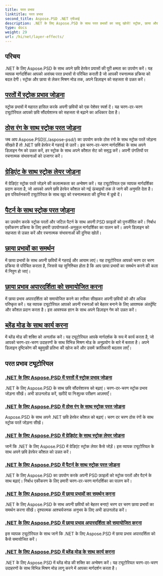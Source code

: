 ```yaml
---
title: परत प्रभाव
linktitle: परत प्रभाव
second_title: Aspose.PSD .NET एपीआई
description: .NET के लिए Aspose.PSD के साथ परत प्रभावों का जादू खोजें! स्ट्रोक, छाया और मिश्रण मोड जोड़ना सीखकर अपने छवि हेरफेर कौशल को बढ़ाएं।
type: docs
weight: 29
url: /hi/net/layer-effects/
---
```

## परिचय

.NET के लिए Aspose.PSD के साथ अपने छवि हेरफेर प्रयासों की पूरी क्षमता का उपयोग करें। यह व्यापक मार्गदर्शिका आपको असंख्य परत प्रभावों से परिचित कराती है जो आपकी रचनात्मक प्रक्रिया को बदल देगी। स्ट्रोक और छाया से लेकर मिश्रण मोड तक, अपने डिज़ाइन को सहजता से उन्नत करें।

## [परतों में स्ट्रोक प्रभाव जोड़ना](./adding-stroke-effects/)

स्ट्रोक प्रभावों में महारत हासिल करके अपनी छवियों को एक पेशेवर स्पर्श दें। यह चरण-दर-चरण ट्यूटोरियल आपको छवि सौंदर्यशास्त्र को सहजता से बढ़ाने का अधिकार देता है। 

## [ठोस रंग के साथ स्ट्रोक परत जोड़ना](./adding-stroke-layer-solid-color/)

जब आप Aspose.PSD](./aspose-psd/) का उपयोग करके ठोस रंगों के साथ स्ट्रोक परतें जोड़ना सीखते हैं तो .NET छवि हेरफेर में गहराई से उतरें। इस चरण-दर-चरण मार्गदर्शिका के साथ अपने डिज़ाइन गेम को उन्नत करें, हर स्ट्रोक के साथ अपने कौशल सेट को समृद्ध करें। अपनी उंगलियों पर रचनात्मक संभावनाओं को उजागर करें।

## [ग्रेडिएंट के साथ स्ट्रोक लेयर जोड़ना](./adding-stroke-layer-gradient/)

में ग्रेडिएंट स्ट्रोक परतें जोड़ने की कलात्मकता का अन्वेषण करें। यह ट्यूटोरियल एक व्यापक मार्गदर्शिका प्रदान करता है, जो आपको अपने छवि हेरफेर कौशल को नई ऊंचाइयों तक ले जाने की अनुमति देता है। इस परिवर्तनकारी ट्यूटोरियल के साथ खुद को रचनात्मकता की दुनिया में डुबो दें।

## [पैटर्न के साथ स्ट्रोक परत जोड़ना](./adding-stroke-layer-pattern/)

का उपयोग करके स्ट्रोक परतों और जटिल पैटर्न के साथ अपनी PSD फ़ाइलों को पुनर्जीवित करें। निर्बाध एकीकरण प्रक्रिया के लिए हमारी उपयोगकर्ता-अनुकूल मार्गदर्शिका का पालन करें। अपने डिज़ाइन को सहजता से उन्नत करें और रचनात्मक संभावनाओं की दुनिया खोलें।

## [छाया प्रभावों का समर्थन](./supporting-shadow-effects/)

में छाया प्रभावों के साथ अपनी छवियों में गहराई और आयाम लाएं। यह ट्यूटोरियल आपको चरण दर चरण प्रक्रिया से परिचित कराता है, जिससे यह सुनिश्चित होता है कि आप छाया प्रभावों का समर्थन करने की कला में निपुण हो जाएं। 

## [छाया प्रभाव अपारदर्शिता को समायोजित करना](./adjusting-shadow-effect-opacity/)

में छाया प्रभाव अपारदर्शिता को समायोजित करने का तरीका सीखकर अपनी छवियों को और अधिक परिष्कृत करें। यह व्यापक ट्यूटोरियल आपको अपनी रचनाओं को बेहतर बनाने के लिए आवश्यक अंतर्दृष्टि और कौशल प्रदान करता है। इस आवश्यक ज्ञान के साथ अपने डिज़ाइन गेम को उन्नत करें।

## [ब्लेंड मोड के साथ कार्य करना](./working-with-blend-modes/)

में ब्लेंड मोड की शक्ति को अनलॉक करें। यह ट्यूटोरियल आपके मार्गदर्शक के रूप में कार्य करता है, जो आपको चरण-दर-चरण उदाहरणों के साथ विभिन्न मिश्रण मोड के अनुप्रयोग के बारे में बताता है। अपने डिज़ाइन दृष्टिकोण की बहुमुखी प्रतिभा की खोज करें और उसमें क्रांतिकारी बदलाव लाएँ।

## परत प्रभाव ट्यूटोरियल
### [.NET के लिए Aspose.PSD में परतों में स्ट्रोक प्रभाव जोड़ना](./adding-stroke-effects/)
.NET के लिए Aspose.PSD के साथ छवि सौंदर्यशास्त्र को बढ़ाएं। चरण-दर-चरण स्ट्रोक प्रभाव जोड़ना सीखें। अभी डाउनलोड करें, खरीदें या निःशुल्क परीक्षण आज़माएँ।
### [.NET के लिए Aspose.PSD में ठोस रंग के साथ स्ट्रोक परत जोड़ना](./adding-stroke-layer-solid-color/)
Aspose.PSD के साथ अपने .NET छवि हेरफेर कौशल को बढ़ाएं। चरण दर चरण ठोस रंगों के साथ स्ट्रोक परतें जोड़ना सीखें।
### [.NET के लिए Aspose.PSD में ग्रेडिएंट के साथ स्ट्रोक लेयर जोड़ना](./adding-stroke-layer-gradient/)
जानें कि .NET के लिए Aspose.PSD में ग्रेडिएंट स्ट्रोक लेयर कैसे जोड़ें। इस व्यापक ट्यूटोरियल के साथ अपने छवि हेरफेर कौशल को उन्नत करें।
### [.NET के लिए Aspose.PSD में पैटर्न के साथ स्ट्रोक परत जोड़ना](./adding-stroke-layer-pattern/)
.NET के लिए Aspose.PSD का उपयोग करके अपनी PSD फ़ाइलों को स्ट्रोक परतों और पैटर्न के साथ बढ़ाएं। निर्बाध एकीकरण के लिए हमारी चरण-दर-चरण मार्गदर्शिका का पालन करें।
### [.NET के लिए Aspose.PSD में छाया प्रभावों का समर्थन करना](./supporting-shadow-effects/)
.NET के लिए Aspose.PSD के साथ अपनी छवियों को बेहतर बनाएं! चरण दर चरण छाया प्रभावों का समर्थन करना सीखें। दृश्यात्मक आश्चर्यजनक अनुभव के लिए अभी डाउनलोड करें।
### [.NET के लिए Aspose.PSD में छाया प्रभाव अपारदर्शिता को समायोजित करना](./adjusting-shadow-effect-opacity/)
इस व्यापक ट्यूटोरियल के साथ जानें कि .NET के लिए Aspose.PSD में छाया प्रभाव अपारदर्शिता को कैसे समायोजित करें।
### [.NET के लिए Aspose.PSD में ब्लेंड मोड के साथ कार्य करना](./working-with-blend-modes/)
.NET के लिए Aspose.PSD में ब्लेंड मोड की शक्ति का अन्वेषण करें। यह ट्यूटोरियल चरण-दर-चरण उदाहरणों के साथ विभिन्न मिश्रण मोड लागू करने में आपका मार्गदर्शन करता है।
